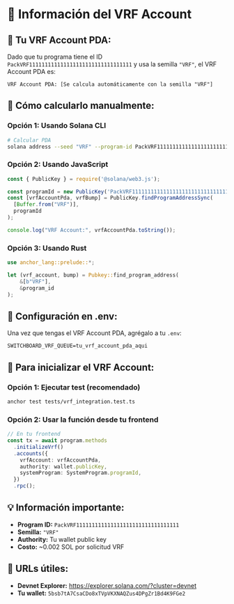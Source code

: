 # 🎲 Información del VRF Account

## 📍 **Tu VRF Account PDA:**

Dado que tu programa tiene el ID `PackVRF111111111111111111111111111111111` y usa la semilla `"VRF"`, el VRF Account PDA es:

```
VRF Account PDA: [Se calcula automáticamente con la semilla "VRF"]
```

## 🔧 **Cómo calcularlo manualmente:**

### Opción 1: Usando Solana CLI
```bash
# Calcular PDA
solana address --seed "VRF" --program-id PackVRF111111111111111111111111111111111
```

### Opción 2: Usando JavaScript
```javascript
const { PublicKey } = require('@solana/web3.js');

const programId = new PublicKey('PackVRF111111111111111111111111111111111');
const [vrfAccountPda, vrfBump] = PublicKey.findProgramAddressSync(
  [Buffer.from("VRF")],
  programId
);

console.log("VRF Account:", vrfAccountPda.toString());
```

### Opción 3: Usando Rust
```rust
use anchor_lang::prelude::*;

let (vrf_account, bump) = Pubkey::find_program_address(
    &[b"VRF"],
    &program_id
);
```

## 📝 **Configuración en .env:**

Una vez que tengas el VRF Account PDA, agrégalo a tu `.env`:

```env
SWITCHBOARD_VRF_QUEUE=tu_vrf_account_pda_aqui
```

## 🚀 **Para inicializar el VRF Account:**

### Opción 1: Ejecutar test (recomendado)
```bash
anchor test tests/vrf_integration.test.ts
```

### Opción 2: Usar la función desde tu frontend
```typescript
// En tu frontend
const tx = await program.methods
  .initializeVrf()
  .accounts({
    vrfAccount: vrfAccountPda,
    authority: wallet.publicKey,
    systemProgram: SystemProgram.programId,
  })
  .rpc();
```

## 💡 **Información importante:**

- **Program ID:** `PackVRF111111111111111111111111111111111`
- **Semilla:** `"VRF"`
- **Authority:** Tu wallet public key
- **Costo:** ~0.002 SOL por solicitud VRF

## 🔗 **URLs útiles:**

- **Devnet Explorer:** https://explorer.solana.com/?cluster=devnet
- **Tu wallet:** `5bsb7tA7CsaCDo8xTVpVKXNAQZus4DPgZr1Bd4K9FGe2`
